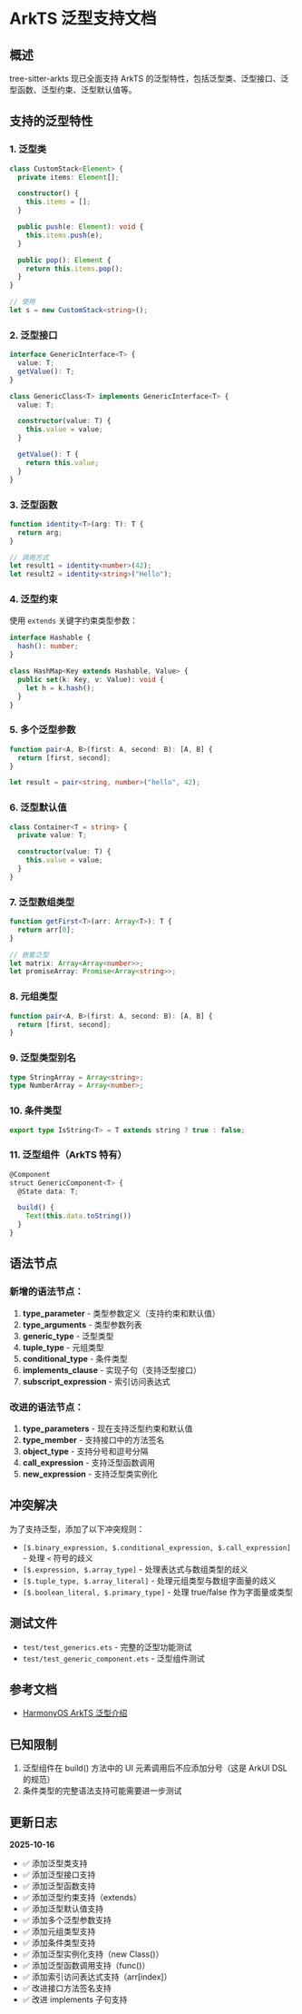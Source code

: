 # ArkTS 泛型支持文档

## 概述

tree-sitter-arkts 现已全面支持 ArkTS 的泛型特性，包括泛型类、泛型接口、泛型函数、泛型约束、泛型默认值等。

## 支持的泛型特性

### 1. 泛型类

```typescript
class CustomStack<Element> {
  private items: Element[];

  constructor() {
    this.items = [];
  }

  public push(e: Element): void {
    this.items.push(e);
  }

  public pop(): Element {
    return this.items.pop();
  }
}

// 使用
let s = new CustomStack<string>();
```

### 2. 泛型接口

```typescript
interface GenericInterface<T> {
  value: T;
  getValue(): T;
}

class GenericClass<T> implements GenericInterface<T> {
  value: T;

  constructor(value: T) {
    this.value = value;
  }

  getValue(): T {
    return this.value;
  }
}
```

### 3. 泛型函数

```typescript
function identity<T>(arg: T): T {
  return arg;
}

// 调用方式
let result1 = identity<number>(42);
let result2 = identity<string>("Hello");
```

### 4. 泛型约束

使用 `extends` 关键字约束类型参数：

```typescript
interface Hashable {
  hash(): number;
}

class HashMap<Key extends Hashable, Value> {
  public set(k: Key, v: Value): void {
    let h = k.hash();
  }
}
```

### 5. 多个泛型参数

```typescript
function pair<A, B>(first: A, second: B): [A, B] {
  return [first, second];
}

let result = pair<string, number>("hello", 42);
```

### 6. 泛型默认值

```typescript
class Container<T = string> {
  private value: T;

  constructor(value: T) {
    this.value = value;
  }
}
```

### 7. 泛型数组类型

```typescript
function getFirst<T>(arr: Array<T>): T {
  return arr[0];
}

// 嵌套泛型
let matrix: Array<Array<number>>;
let promiseArray: Promise<Array<string>>;
```

### 8. 元组类型

```typescript
function pair<A, B>(first: A, second: B): [A, B] {
  return [first, second];
}
```

### 9. 泛型类型别名

```typescript
type StringArray = Array<string>;
type NumberArray = Array<number>;
```

### 10. 条件类型

```typescript
export type IsString<T> = T extends string ? true : false;
```

### 11. 泛型组件（ArkTS 特有）

```typescript
@Component
struct GenericComponent<T> {
  @State data: T;

  build() {
    Text(this.data.toString())
  }
}
```

## 语法节点

### 新增的语法节点：

1. **type_parameter** - 类型参数定义（支持约束和默认值）
2. **type_arguments** - 类型参数列表
3. **generic_type** - 泛型类型
4. **tuple_type** - 元组类型
5. **conditional_type** - 条件类型
6. **implements_clause** - 实现子句（支持泛型接口）
7. **subscript_expression** - 索引访问表达式

### 改进的语法节点：

1. **type_parameters** - 现在支持泛型约束和默认值
2. **type_member** - 支持接口中的方法签名
3. **object_type** - 支持分号和逗号分隔
4. **call_expression** - 支持泛型函数调用
5. **new_expression** - 支持泛型类实例化

## 冲突解决

为了支持泛型，添加了以下冲突规则：

- `[$.binary_expression, $.conditional_expression, $.call_expression]` - 处理 `<` 符号的歧义
- `[$.expression, $.array_type]` - 处理表达式与数组类型的歧义
- `[$.tuple_type, $.array_literal]` - 处理元组类型与数组字面量的歧义
- `[$.boolean_literal, $.primary_type]` - 处理 true/false 作为字面量或类型

## 测试文件

- `test/test_generics.ets` - 完整的泛型功能测试
- `test/test_generic_component.ets` - 泛型组件测试

## 参考文档

- [HarmonyOS ArkTS 泛型介绍](https://developer.huawei.com/consumer/cn/doc/harmonyos-guides-V5/introduction-to-arkts-V5)

## 已知限制

1. 泛型组件在 build() 方法中的 UI 元素调用后不应添加分号（这是 ArkUI DSL 的规范）
2. 条件类型的完整语法支持可能需要进一步测试

## 更新日志

**2025-10-16**
- ✅ 添加泛型类支持
- ✅ 添加泛型接口支持
- ✅ 添加泛型函数支持
- ✅ 添加泛型约束支持（extends）
- ✅ 添加泛型默认值支持
- ✅ 添加多个泛型参数支持
- ✅ 添加元组类型支持
- ✅ 添加条件类型支持
- ✅ 添加泛型实例化支持（new Class<T>()）
- ✅ 添加泛型函数调用支持（func<T>()）
- ✅ 添加索引访问表达式支持（arr[index]）
- ✅ 改进接口方法签名支持
- ✅ 改进 implements 子句支持
